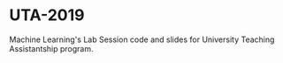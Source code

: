 # UTA-2019
Machine Learning's Lab Session code and slides for University Teaching Assistantship program.
